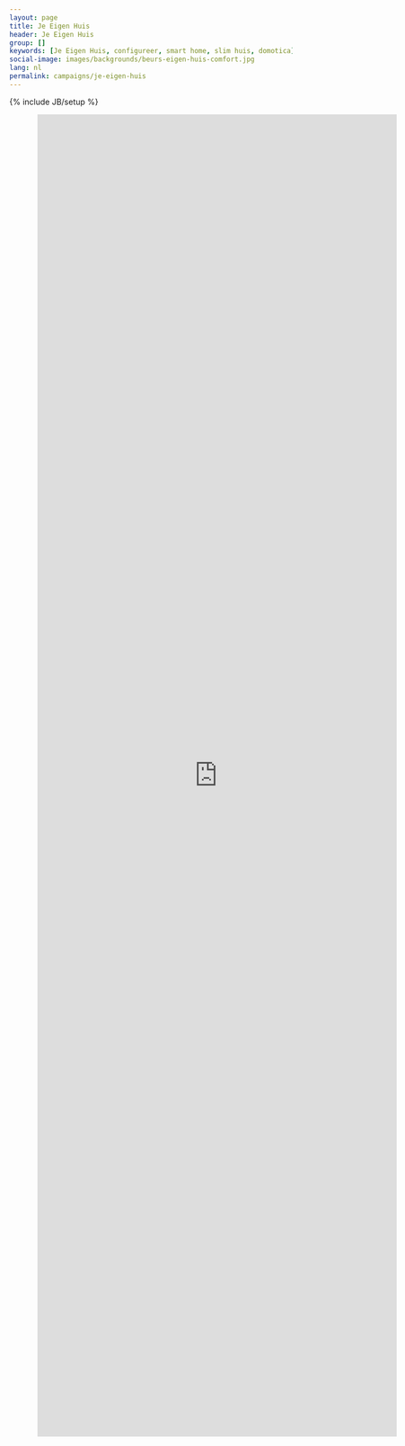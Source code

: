 ```yaml
---
layout: page
title: Je Eigen Huis
header: Je Eigen Huis
group: []
keywords: [Je Eigen Huis, configureer, smart home, slim huis, domotica]
social-image: images/backgrounds/beurs-eigen-huis-comfort.jpg
lang: nl
permalink: campaigns/je-eigen-huis
---
```

{% include JB/setup %}

<div class="container-fluid container-launch" style="background-image: url(/images/backgrounds/beurs-eigen-huis-comfort.jpg);">
<div class="row">
<div class="col-xs-12 col-md-6" markdown="1" style="padding-left: 10%; font-weight: bold">

<iframe src="https://docs.google.com/forms/d/e/1FAIpQLSds2hnIK3-0WLc9VlWe4oq-FE_vHgqRPrKHrBv23urwG6cK2w/viewform?embedded=true&hl=de" width="640" height="2354" frameborder="0" marginheight="0" marginwidth="0">De vragenlijst wordt geladen...</iframe>

</div><!-- col-xs-12 -->
</div><!-- row -->
</div><!-- container -->
